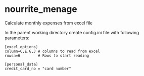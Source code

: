 # nourrite_menage
Calculate monthly expenses from excel file

In the parent working directory create config.ini file with following parameters:
````
[excel_options]
column=C,E,G,J # columns to read from excel
rowsa=6        # Rows to start reading

[personal_data]
credit_card_no = "card number"
````